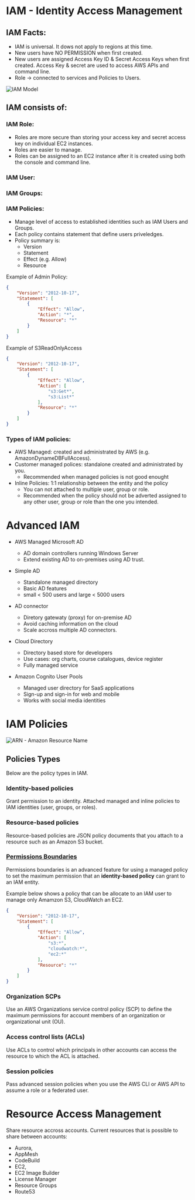 # IAM - Identity Access Management

## IAM Facts:
- IAM is universal. It dows not apply to regions at this time.
- New users have NO PERMISSION when first created.
- New users are assigned Access Key ID & Secret Access Keys when first created. Access Key & secret are used to access AWS APIs and command line.
- Role -> connected to services and Policies to Users.

 ![IAM Model](../images/IAM_model.jpg)


## IAM consists of:
 ### IAM Role:
 - Roles are more secure than storing your access key and secret access key on individual EC2 instances.
 - Roles are easier to manage.
 - Roles can be assigned to an EC2 instance after it is created using both the console and command line.


 ### IAM User:

 ### IAM Groups:

 ### IAM Policies:
 - Manage level of access to established identities such as IAM Users and Groups.
 - Each policy contains statement that define users priveledges.
 - Policy summary is:
    - Version
    - Statement
    - Effect (e.g. Allow)
    - Resource

Example of Admin Policy:
```json
{
    "Version": "2012-10-17",
    "Statement": [
        {
            "Effect": "Allow",
            "Action": "*",
            "Resource": "*"
        }
    ]
}
```

Example of S3ReadOnlyAccess
```json
{
    "Version": "2012-10-17",
    "Statement": [
        {
            "Effect": "Allow",
            "Action": [
                "s3:Get*",
                "s3:List*"
            ],
            "Resource": "*"
        }
    ]
}
```



### Types of IAM policies:

- AWS Managed: created and administrated by AWS (e.g. AmazonDynameDBFullAccess).
- Customer managed polices: standalone created and administrated by you.
  - Recommended when managed policies is not good enought
- Inline Policies: 1:1 relationship between the entity and the policy
  - You can not attached to multiple user, group or role.
  - Recommended when the policy should not be adverted assigned to any other user, group or role than the one you intended. 



# Advanced IAM

- AWS Managed Microsoft AD
    - AD domain controllers running Windows Server
    - Extend existing AD to on-premises using AD trust.
- Simple AD
    - Standalone managed directory
    - Basic AD features
    - small < 500 users and large < 5000 users
- AD connector
    - Diretory gatewaty (proxy) for on-premise AD
    - Avoid caching information on the cloud
    - Scale accross multiple AD connectors.

- Cloud Directory
    - Directory based store for developers
    - Use cases: org charts, course catalogues, device register
    - Fully managed service

- Amazon Cognito User Pools
    - Managed user directory for SaaS applications
    - Sign-up and sign-in for web and mobile 
    - Works with social media identities


# IAM Policies

![ARN - Amazon Resource Name](../images/arn.png)



## Policies Types

Below are the policy types in IAM.

### Identity-based policies

Grant permission to an identity. Attached managed and inline policies to IAM identities (user, groups, or roles).

### Resource-based policies

Resource-based policies are JSON policy documents that you attach to a resource such as an Amazon S3 bucket.

### [Permissions Boundaries](https://docs.aws.amazon.com/IAM/latest/UserGuide/access_policies_boundaries.html)

Permissions boundaries is an advanced feature for using a managed policy to set the maximum permission that an **identity-based policy** can grant to an IAM entity.

Example below shows  a policy that can be allocate to an IAM user to manage only Amamzon S3, CloudWatch an EC2.

```json
{
    "Version": "2012-10-17",
    "Statement": [
        {
            "Effect": "Allow",
            "Action": [
                "s3:*",
                "cloudwatch:*",
                "ec2:*"
            ],
            "Resource": "*"
        }
    ]
}
```



### Organization SCPs

Use an AWS Organizations service control policy (SCP) to define the maximum permissions for account members of an organization or organizational unit (OU).

### Access control lists (ACLs)

Use ACLs to control which principals in other accounts can access the resource to which the ACL is attached.

### Session policies

Pass advanced session policies when you use the AWS CLI or AWS API to assume a role or a federated user.

# Resource Access Management

Share resource accross accounts. Current resources that is possible to share between accounts:
 - Aurora,
 - AppMesh
 - CodeBuild
 - EC2,
 - EC2 Image Builder
 - License Manager
 - Resource Groups
 - Route53











